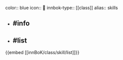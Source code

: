 color:: blue
icon:: 🔧
innbok-type:: [[class]]
alias:: skills

- ## #info 

- ## #list 
{{embed [[innBoK/class/skill/list]]}}

